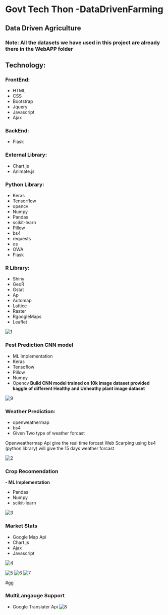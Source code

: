 # **Govt Tech Thon -DataDrivenFarming**

## **Data Driven Agriculture**
### **Note**: All the datasets we have used in this project are already there in the WebAPP folder


## **Technology:**

### **FrontEnd:**
 - HTML
 - CSS
 - Bootstrap
 - Jquery
 - Javascript
 - Ajax

### **BackEnd:**
 - Flask

### **External Library:**
 - Chart.js
 - Animate.js

### **Python Library:**
 - Keras
 - Tensorflow
 - opencv
 - Numpy
 - Pandas
 - scikit-learn
 - Pillow
 - bs4
 - requests
 - os
 - OWA
 - Flask


### **R Library:**
 - Shiny
 - GeoR
 - Gstat
 - Ap
 - Automap
 - Lattice
 - Raster
 - RgoogleMaps
 - Leaflet


![1](https://user-images.githubusercontent.com/45091369/98438337-871d4300-210f-11eb-886f-8c238b38d737.JPG)

### **Pest Prediction CNN model**
 - ML Implementation
 - Keras
 - Tensoflow
 - Pillow
 - Numpy
 - Opencv
**Build CNN model trained on 10k image dataset provided kaggle of different Healthy and Unheathy plant image dataset**

![9](https://user-images.githubusercontent.com/45091369/98438350-8f757e00-210f-11eb-8a32-0b5f84e079ee.JPG)

### **Weather Prediction:**
 - openweathermap
 - bs4
 - Given Two type of weather forcast

Openweathermap Api give the real time forcast
Web Scarping using bs4 (python library) will give the 15 days weather forcast


![2](https://user-images.githubusercontent.com/45091369/98438341-8be1f700-210f-11eb-9aeb-60a6d6503f4d.JPG)




### **Crop Recomendation**
 **- ML Implementation**
 - Pandas
 - Numpy
 - scikit-learn


![3](https://user-images.githubusercontent.com/45091369/98438343-8c7a8d80-210f-11eb-929e-269d7a568ae1.JPG)



### **Market Stats**
 - Google Map Api
 - Chart.js
 - Ajax
 - Javascript


![4](https://user-images.githubusercontent.com/45091369/98438344-8c7a8d80-210f-11eb-8fc1-3295fe2220ec.JPG)






![5](https://user-images.githubusercontent.com/45091369/98438345-8d132400-210f-11eb-8cc0-b50bc0d592be.JPG)
![6](https://user-images.githubusercontent.com/45091369/98438346-8dabba80-210f-11eb-9a13-e8877776adcf.JPG)
![7](https://user-images.githubusercontent.com/45091369/98438347-8e445100-210f-11eb-8ede-3eaca54e116d.JPG)

#gg





### **MultiLangauge Support**
 - Google Translater Api
![8](https://user-images.githubusercontent.com/45091369/98438348-8edce780-210f-11eb-823a-e09448322233.JPG)
